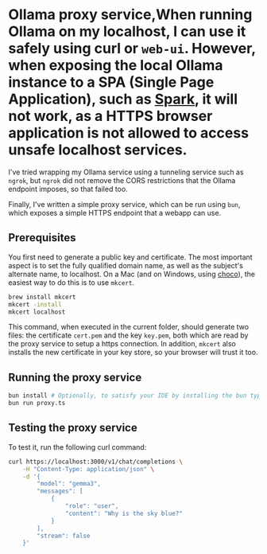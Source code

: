 # Ollama proxy service,When running Ollama on my localhost, I can use it safely using curl or `web-ui`. However, when exposing the local Ollama instance to a SPA (Single Page Application), such as [Spark](https://tno.github.io/scenario-spark/), it will not work, as a HTTPS browser application is not allowed to access unsafe localhost services.

I've tried wrapping my Ollama service using a tunneling service such as `ngrok`, but `ngrok` did not remove the CORS restrictions that the Ollama endpoint imposes, so that failed too.

Finally, I've written a simple proxy service, which can be run using `bun`, which exposes a simple HTTPS endpoint that a webapp can use.

## Prerequisites

You first need to generate a public key and certificate. The most important aspect is to set the fully qualified domain name, as well as the subject's alternate name, to localhost. On a Mac (and on Windows, using [choco](https://community.chocolatey.org/packages/mkcert)), the easiest way to do this is to use `mkcert`.

```bash
brew install mkcert
mkcert -install
mkcert localhost
```

This command, when executed in the current folder, should generate two files: the certificate `cert.pem` and the key `key.pem`, both which are read by the proxy service to setup a https connection. In addition, `mkcert` also installs the new certificate in your key store, so your browser will trust it too.

## Running the proxy service

```bash
bun install # Optionally, to satisfy your IDE by installing the bun types.
bun run proxy.ts
```

## Testing the proxy service

To test it, run the following curl command:

```bash
curl https://localhost:3000/v1/chat/completions \
    -H "Content-Type: application/json" \
    -d '{
        "model": "gemma3",
        "messages": [
            {
                "role": "user",
                "content": "Why is the sky blue?"
            }
        ],
        "stream": false
    }'
```

